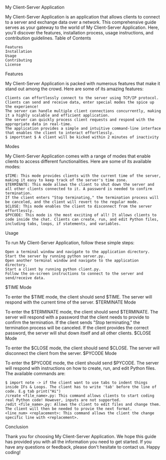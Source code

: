 My Client-Server Application

My Client-Server Application is an application that allows clients to connect to a server and exchange data over a network. This comprehensive guide serves as your gateway to the world of My Client-Server Application. Here, you'll discover the features, installation process, usage instructions, and contribution guidelines.
Table of Contents

    Features
    Installation
    Usage
    Contributing
    License

Features

My Client-Server Application is packed with numerous features that make it stand out among the crowd. Here are some of its amazing features:

    Clients can effortlessly connect to the server using TCP/IP protocol.
    Clients can send and receive data, enter special modes the spice up the experience!
    The server can handle multiple client connections concurrently, making it a highly scalable and efficient application.
    The server can quickly process client requests and respond with the appropriate data in real-time.
    The application provides a simple and intuitive command-line interface that enables the client to interact effortlessly.
    $ importtant $ A client will be kicked within 2 minutes of inactivity
Modes

My Client-Server Application comes with a range of modes that enable clients to access different functionalities. Here are some of its available modes:

    $TIME: This mode provides clients with the current time of the server, making it easy to keep track of the server's time zone.
    $TERMINATE: This mode allows the client to shut down the server and all other clients connected to it. A password is needed to confirm termination.
    If the client enters "Stop terminating," the termination process will be canceled, and the client will revert to the regular mode.
    $CLOSE: This mode enables the client to disconnect from the server effortlessly.
    $PYCODE: This mode is the most exciting of all! It allows clients to code inside the chat. Clients can create, run, and edit Python files, including tabs, loops, if statements, and variables.

Usage

To run My Client-Server Application, follow these simple steps:

    Open a terminal window and navigate to the application directory.
    Start the server by running python server.py.
    Open another terminal window and navigate to the application directory.
    Start a client by running python client.py.
    Follow the on-screen instructions to connect to the server and send/receive data.

$TIME Mode

To enter the $TIME mode, the client should send $TIME. The server will respond with the current time of the server.
$TERMINATE Mode

To enter the $TERMINATE mode, the client should send $TERMINATE. The server will respond with a password that the client needs to provide to confirm the termination. If the client sends "Stop terminating," the termination process will be canceled. If the client provides the correct password, the server will shut down itself and all other clients.
$CLOSE Mode

To enter the $CLOSE mode, the client should send $CLOSE. The server will disconnect the client from the server.
$PYCODE Mode

To enter the $PYCODE mode, the client should send $PYCODE. The server will respond with instructions on how to create, run, and edit Python files. The available commands are:
    
    $ import note -> if the client want to use tabs to indent things inside IFs & Loops. The client has to write 'tab' before the line of code. E.g tab print("Hi")
    /create <file_name>.py: This command allows clients to start coding real Python code! However, inputs are not supported.
    /edit <file_name>.py: Allows the client to edit files and change them. The client will then be needed to provie the next format.
    <line_num> <replacement>: This command allows the client the change specific line with <replacement>.

Conclusion

Thank you for choosing My Client-Server Application. We hope this guide has provided you with all the information you need to get started. If you have any questions or feedback, please don't hesitate to contact us. Happy coding!
